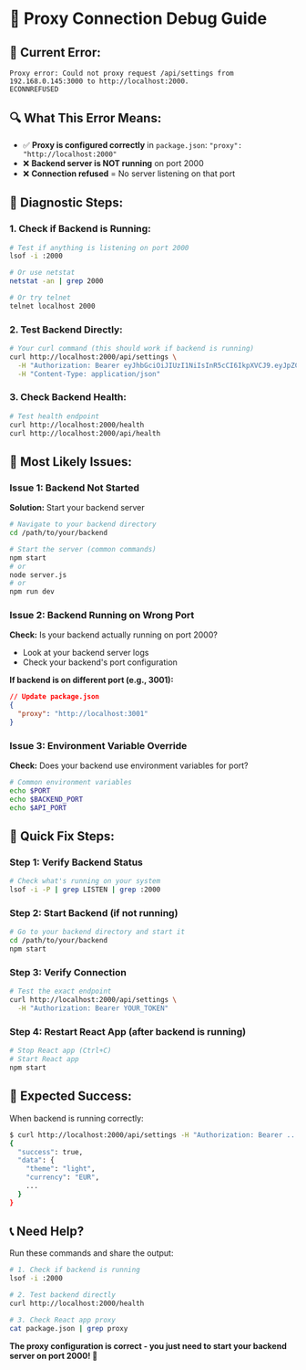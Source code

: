# 🔧 Proxy Connection Debug Guide

## 🚨 **Current Error:**
```
Proxy error: Could not proxy request /api/settings from 192.168.0.145:3000 to http://localhost:2000.
ECONNREFUSED
```

## 🔍 **What This Error Means:**
- ✅ **Proxy is configured correctly** in `package.json`: `"proxy": "http://localhost:2000"`
- ❌ **Backend server is NOT running** on port 2000
- ❌ **Connection refused** = No server listening on that port

## 🧪 **Diagnostic Steps:**

### **1. Check if Backend is Running:**
```bash
# Test if anything is listening on port 2000
lsof -i :2000

# Or use netstat
netstat -an | grep 2000

# Or try telnet
telnet localhost 2000
```

### **2. Test Backend Directly:**
```bash
# Your curl command (this should work if backend is running)
curl http://localhost:2000/api/settings \
  -H "Authorization: Bearer eyJhbGciOiJIUzI1NiIsInR5cCI6IkpXVCJ9.eyJpZCI6IjY4YWM5MWUyNzhiYTViNzRmYzJiZDk2MCIsImlhdCI6MTc1NjI0MTI1MCwiZXhwIjoxNzU2MzI3NjUwfQ.2o5FwkNKKioCD9Ur-qrdYO6v6QmQE1XCA_CGF5GdHTE" \
  -H "Content-Type: application/json"
```

### **3. Check Backend Health:**
```bash
# Test health endpoint
curl http://localhost:2000/health
curl http://localhost:2000/api/health
```

## 🎯 **Most Likely Issues:**

### **Issue 1: Backend Not Started**
**Solution:** Start your backend server
```bash
# Navigate to your backend directory
cd /path/to/your/backend

# Start the server (common commands)
npm start
# or
node server.js
# or
npm run dev
```

### **Issue 2: Backend Running on Wrong Port**
**Check:** Is your backend actually running on port 2000?
- Look at your backend server logs
- Check your backend's port configuration

**If backend is on different port (e.g., 3001):**
```json
// Update package.json
{
  "proxy": "http://localhost:3001"
}
```

### **Issue 3: Environment Variable Override**
**Check:** Does your backend use environment variables for port?
```bash
# Common environment variables
echo $PORT
echo $BACKEND_PORT
echo $API_PORT
```

## 🚀 **Quick Fix Steps:**

### **Step 1: Verify Backend Status**
```bash
# Check what's running on your system
lsof -i -P | grep LISTEN | grep :2000
```

### **Step 2: Start Backend** (if not running)
```bash
# Go to your backend directory and start it
cd /path/to/your/backend
npm start
```

### **Step 3: Verify Connection**
```bash
# Test the exact endpoint
curl http://localhost:2000/api/settings \
  -H "Authorization: Bearer YOUR_TOKEN"
```

### **Step 4: Restart React App** (after backend is running)
```bash
# Stop React app (Ctrl+C)
# Start React app
npm start
```

## 🎯 **Expected Success:**

When backend is running correctly:
```bash
$ curl http://localhost:2000/api/settings -H "Authorization: Bearer ..."
{
  "success": true,
  "data": {
    "theme": "light",
    "currency": "EUR",
    ...
  }
}
```

## 📞 **Need Help?**

Run these commands and share the output:
```bash
# 1. Check if backend is running
lsof -i :2000

# 2. Test backend directly
curl http://localhost:2000/health

# 3. Check React app proxy
cat package.json | grep proxy
```

**The proxy configuration is correct - you just need to start your backend server on port 2000! 🚀**
